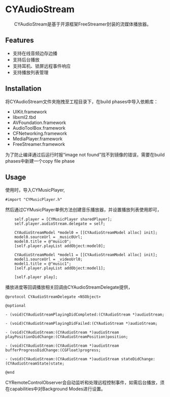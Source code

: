 # CYAudioStream
&emsp;&emsp;CYAudioStream是基于开源框架FreeStreamer封装的流媒体播放器。

## Features
 
 * 支持在线音频边存边播
 * 支持后台播放
 * 支持耳机、锁屏远程事件响应
 * 支持播放列表管理

## Installation

将CYAudioStream文件夹拖拽至工程目录下，在build phases中导入依赖库：

 * UIKit.framework
 * libxml2.tbd
 * AVFoundation.framework
 * AudioToolBox.framework
 * CFNetworking.framework
 *  MediaPlayer.framework
 * FreeStreamer.framework
 
为了防止编译通过后运行时报“image not found”找不到镜像的错误，需要在build phases中新建一个copy file phase


## Usage

使用时，导入CYMusicPlayer,

```
#import "CYMusicPlayer.h"
```

然后通过CYMusicPlayer单例方法创建音乐播放器，并设置播放列表使用即可，

```
    self.player = [CYMusicPlayer sharedPlayer];
    self.player.audioStream.delegate = self;
    
    CYAudioStreamModel *model0 = [[CYAudioStreamModel alloc] init];
    model0.sourceUrl = _music0Url;
    model0.title = @"music0";
    [self.player.playList addObject:model0];
    
    CYAudioStreamModel *model1 = [[CYAudioStreamModel alloc] init];
    model1.sourceUrl = _videoUrl0;
    model1.title = @"music1";
    [self.player.playList addObject:model1];
    
    [self.player play];
```

播放进度等回调播放相关回调由CYAudioStreamDelegate提供，

```
@protocol CYAudioStreamDelegate <NSObject>

@optional

- (void)CYAudioStreamPlayingDidCompleted:(CYAudioStream *)audioStream;

- (void)CYAudioStreamPlayingDidFailed:(CYAudioStream *)audioStream;
 
- (void)CYAudioStream:(CYAudioStream *)audioStream playPositionDidChange:(CYAudioStreamPosition)position;

- (void)CYAudioStream:(CYAudioStream *)audioStream bufferProgressDidChange:(CGFloat)progress;

- (void)CYAudioStream:(CYAudioStream *)audioStream stateDidChange:(CYAudioStreamState)state;

@end
```
CYRemoteControlObserver会自动监听和处理远程控制事件，如需后台播放，须在capabilities中对Background Modes进行设置。
